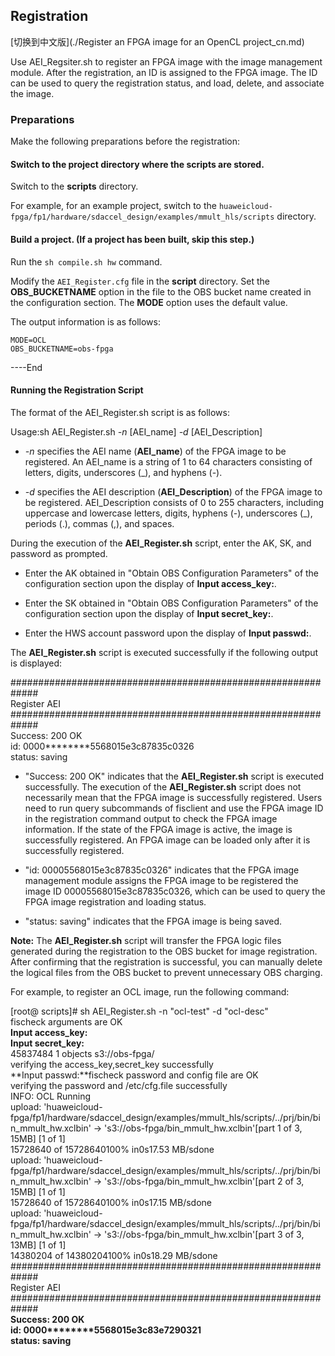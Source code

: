 Registration
----

[切换到中文版](./Register an FPGA image for an OpenCL project_cn.md)

Use AEI_Regsiter.sh to register an FPGA image with the image management module. After the registration, an ID is assigned to the FPGA image. The ID can be used to query the registration status, and load, delete, and associate the image.

### Preparations

Make the following preparations before the registration:

#### Switch to the project directory where the scripts are stored.


Switch to the **scripts** directory.

For example, for an example project, switch to the `huaweicloud-fpga/fp1/hardware/sdaccel_design/examples/mmult_hls/scripts` directory.

#### Build a project. (If a project has been built, skip this step.)

Run the `sh compile.sh hw` command.

Modify the `AEI_Register.cfg` file in the **script** directory. Set the **OBS_BUCKETNAME** option in the file to the OBS bucket name created in the configuration section. The **MODE** option uses the default value.

The output information is as follows:

    MODE=OCL  
    OBS_BUCKETNAME=obs-fpga

\----End

#### Running the Registration Script

The format of the AEI_Register.sh script is as follows:

Usage:sh AEI_Register.sh *-n* [AEI_name] *-d* [AEI_Description]

-   *-n* specifies the AEI name (**AEI_name**) of the FPGA image to be registered. An AEI_name is a string of 1 to 64 characters consisting of letters, digits, underscores (_), and hyphens (-).

-   *-d* specifies the AEI description (**AEI_Description**) of the FPGA image to be registered.  AEI_Description consists of 0 to 255 characters, including uppercase and lowercase letters, digits, hyphens (-), underscores (_), periods (.), commas (,), and spaces.

During the execution of the **AEI_Register.sh** script, enter the AK, SK, and password as prompted.

-  Enter the AK obtained in "Obtain OBS Configuration Parameters" of the configuration section upon the display of **Input access_key:**.

-  Enter the SK obtained in "Obtain OBS Configuration Parameters" of the configuration section upon the display of **Input secret_key:**.

-  Enter the HWS account password upon the display of **Input passwd:**.

The **AEI_Register.sh** script is executed successfully if the following output is displayed:

\#\#\#\#\#\#\#\#\#\#\#\#\#\#\#\#\#\#\#\#\#\#\#\#\#\#\#\#\#\#\#\#\#\#\#\#\#\#\#\#\#\#\#\#\#\#\#\#\#\#\#\#\#\#\#\#\#\#\#\#\#  
Register AEI  
\#\#\#\#\#\#\#\#\#\#\#\#\#\#\#\#\#\#\#\#\#\#\#\#\#\#\#\#\#\#\#\#\#\#\#\#\#\#\#\#\#\#\#\#\#\#\#\#\#\#\#\#\#\#\#\#\#\#\#\#\#  
Success: 200 OK  
id: 0000\*\*\*\*\*\*\*\*5568015e3c87835c0326  
status: saving

-   "Success: 200 OK" indicates that the **AEI_Register.sh** script is executed successfully. The execution of the **AEI_Register.sh** script does not necessarily mean that the FPGA image is successfully registered. Users need to run query subcommands of fisclient and use the FPGA image ID in the registration command output to check the FPGA image information. If the state of the FPGA image is active, the image is successfully registered. An FPGA image can be loaded only after it is successfully registered.

-   "id: 00005568015e3c87835c0326" indicates that the FPGA image management module assigns the FPGA image to be registered the image ID 00005568015e3c87835c0326, which can be used to query the FPGA image registration and loading status.

-   "status: saving" indicates that the FPGA image is being saved.


**Note:** The **AEI_Register.sh** script will transfer the FPGA logic files generated during the registration to the OBS bucket for image registration. After confirming that the registration is successful, you can manually delete the logical files from the OBS bucket to prevent unnecessary OBS charging.

For example, to register an OCL image, run the following command:

[root\@ scripts]\# sh AEI_Register.sh -n "ocl-test" -d "ocl-desc"  
fischeck arguments are OK  
**Input access_key:**  
**Input secret_key:**  
45837484 1 objects s3://obs-fpga/  
verifying the access_key,secret_key successfully  
**Input passwd:**fischeck password and config file are OK  
verifying the password and /etc/cfg.file successfully  
INFO: OCL Running  
upload:
'huaweicloud-fpga/fp1/hardware/sdaccel_design/examples/mmult_hls/scripts/../prj/bin/bin_mmult_hw.xclbin'
-\> 's3://obs-fpga/bin_mmult_hw.xclbin'[part 1 of 3, 15MB] [1 of 1]  
15728640 of 15728640100% in0s17.53 MB/sdone  
upload:
'huaweicloud-fpga/fp1/hardware/sdaccel_design/examples/mmult_hls/scripts/../prj/bin/bin_mmult_hw.xclbin'
-\> 's3://obs-fpga/bin_mmult_hw.xclbin'[part 2 of 3, 15MB] [1 of 1]  
15728640 of 15728640100% in0s17.15 MB/sdone  
upload:
'huaweicloud-fpga/fp1/hardware/sdaccel_design/examples/mmult_hls/scripts/../prj/bin/bin_mmult_hw.xclbin'
-\> 's3://obs-fpga/bin_mmult_hw.xclbin'[part 3 of 3, 13MB] [1 of 1]  
14380204 of 14380204100% in0s18.29 MB/sdone  
\#\#\#\#\#\#\#\#\#\#\#\#\#\#\#\#\#\#\#\#\#\#\#\#\#\#\#\#\#\#\#\#\#\#\#\#\#\#\#\#\#\#\#\#\#\#\#\#\#\#\#\#\#\#\#\#\#\#\#\#\#  
Register AEI  
\#\#\#\#\#\#\#\#\#\#\#\#\#\#\#\#\#\#\#\#\#\#\#\#\#\#\#\#\#\#\#\#\#\#\#\#\#\#\#\#\#\#\#\#\#\#\#\#\#\#\#\#\#\#\#\#\#\#\#\#\#  
**Success: 200 OK**  
**id: 0000\*\*\*\*\*\*\*\*5568015e3c83e7290321**  
**status: saving**


